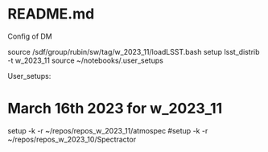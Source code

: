 # README.md


Config of DM



source /sdf/group/rubin/sw/tag/w_2023_11/loadLSST.bash
setup lsst_distrib -t w_2023_11
source ~/notebooks/.user_setups


User_setups:

# March 16th 2023 for w_2023_11
setup -k -r ~/repos/repos_w_2023_11/atmospec
#setup -k -r ~/repos/repos_w_2023_10/Spectractor
